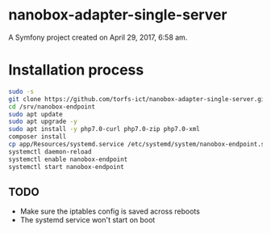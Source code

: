 nanobox-adapter-single-server
=============================

A Symfony project created on April 29, 2017, 6:58 am.

# Installation process

```bash
sudo -s
git clone https://github.com/torfs-ict/nanobox-adapter-single-server.git /srv/nanobox-endpoint
cd /srv/nanobox-endpoint
sudo apt update
sudo apt upgrade -y
sudo apt install -y php7.0-curl php7.0-zip php7.0-xml
composer install
cp app/Resources/systemd.service /etc/systemd/system/nanobox-endpoint.service
systemctl daemon-reload
systemctl enable nanobox-endpoint
systemctl start nanobox-endpoint
```

## TODO

- Make sure the iptables config is saved across reboots
- The systemd service won't start on boot